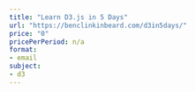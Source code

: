 ```yaml
---
title: "Learn D3.js in 5 Days"
url: "https://benclinkinbeard.com/d3in5days/"
price: "0"
pricePerPeriod: n/a
format: 
- email
subject: 
- d3
---
```

